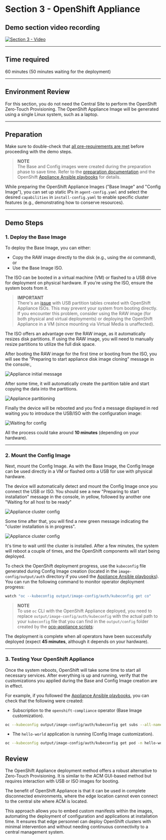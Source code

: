 # Section 3 - OpenShift Appliance

## Demo section video recording

[![Section 3 - Video](https://img.youtube.com/vi/YEo0FWXEQQQ/0.jpg)](https://youtu.be/YEo0FWXEQQQ?si=xQ9-npyBQkGXO99B)


---


## Time required

60 minutes (50 minutes waiting for the deployment)

---

## Environment Review


For this section, you do not need the Central Site to perform the OpenShift Zero-Touch Provisioning. The OpenShift Appliance Image will be generated using a single Linux system, such as a laptop.

---

## Preparation

Make sure to double-check that [all pre-requirements are met](00-preparation.md) before proceeding with the demo steps.

> **NOTE**  
> The Base and Config images were created during the preparation phase to save time. Refer to the [preparation documentation](00-preparation.md) and the OpenShift [Appliance Ansible playbooks](../../../tools/ocp-appliance/README.md) for details.

While preparing the OpenShift Appliance Images ("Base Image" and "Config Image"), you can set up static IPs in `agent-config.yaml` and select the desired `capabilities` in `install-config.yaml` to enable specific cluster features (e.g., demonstrating how to conserve resources).

---

## Demo Steps

### 1. Deploy the Base Image

To deploy the Base Image, you can either:

- Copy the RAW image directly to the disk (e.g., using the `dd` command), or
- Use the Base Image ISO.

The ISO can be booted in a virtual machine (VM) or flashed to a USB drive for deployment on physical hardware. If you're using the ISO, ensure the system boots from it.

> **IMPORTANT**  
> There's an [issue](https://issues.redhat.com/browse/MGMT-18693) with USB partition tables created with OpenShift Appliance ISOs. This may prevent your system from booting directly. If you encounter this problem, consider using the RAW image (for both physical and virtual deployments) or deploying the OpenShift Appliance in a VM (since mounting via Virtual Media is unaffected).

The ISO offers an advantage over the RAW image, as it automatically resizes disk partitions. If using the RAW image, you will need to manually resize partitions to utilize the full disk space.

After booting the RAW image for the first time or booting from the ISO, you will see the "Preparing to start appliance disk image cloning" message in the console:, 

![Appliance initial message](images/applaince-init.png)

After some time, it will automatically create the partition table and start copying the data into the partitions. 

![Appliance partitioning](images/applaince-partitioning.png)

Finally the device will be rebooted and you find a message displayed in red waiting you to introduce the USB/ISO with the configuration image:

![Waiting for config](images/applaince-waiting-config.png)

All the process could take around **10 minutes** (depending on your hardware).


---

### 2. Mount the Config Image

Next, mount the Config Image. As with the Base Image, the Config Image can be used directly in a VM or flashed onto a USB for use with physical hardware.

The device will automatically detect and mount the Config Image once you connect the USB or ISO. You should see a new "Preparing to start installation" message in the console, in yellow, followed by another one "Waiting for all host to be ready"

![Appliance cluster config](images/applaince-waiting-config.png)


Some time after that, you will find a new green message indicating the "cluster installation is in progress".

![Appliance cluster config](images/applaince-cluster-config.png)

It's time to wait until the cluster is installed. After a few minutes, the system will reboot a couple of times, and the OpenShift components will start being deployed.

To check the OpenShift deployment progress, use the `kubeconfig` file generated during Config Image creation (located in the `image-config/output/auth` directory if you used the [Appliance Ansible playbooks](../../../tools/ocp-appliance/README.md)). You can run the following command to monitor operator deployment progress:


```bash
watch "oc --kubeconfig output/image-config/auth/kubeconfig get co"
``` 

> **NOTE**  
> To use `oc` CLI with the OpenShift Appliance deployed, you need to replace `output/image-config/auth/kubeconfig` with the actual path to your `kubeconfig` file that you can find in the `output/config` folder created by the [ocp-appliance scripts](../../../tools/ocp-appliance/):


The deployment is complete when all operators have been successfully deployed (expect **45 minutes**, although it depends on your hardware). 

---

### 3. Testing Your OpenShift Appliance

Once the system reboots, OpenShift will take some time to start all necessary services. After everything is up and running, verify that the customizations you applied during the Base and Config Image creation are in effect.



For example, if you followed the [Appliance Ansible playbooks](../../../tools/ocp-appliance/README.md), you can check that the following were created:

- Subscription to the `openshift-compliance` operator (Base Image customization).

```bash
oc --kubeconfig output/image-config/auth/kubeconfig get subs --all-namespaces
```


- The `hello-world` application is running (Config Image customization).

```bash
oc --kubeconfig output/image-config/auth/kubeconfig get pod -n hello-world
```


## Review

The OpenShift Appliance deployment method offers a robust alternative to Zero-Touch Provisioning. It is similar to the ACM GUI-based method but requires interaction with USB or ISO images for booting.

The benefit of OpenShift Appliance is that it can be used in complete disconnected environments, where the edge location cannot even connect to the central site where ACM is located.

This approach allows you to embed custom manifests within the images, automating the deployment of configuration and applications at installation time. It ensures that edge personnel can deploy OpenShift clusters with minimal intervention and without needing continuous connectivity to a central management system.

